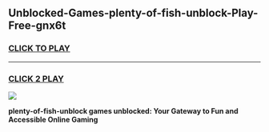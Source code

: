 
## Unblocked-Games-plenty-of-fish-unblock-Play-Free-gnx6t
<h3>
<a href="https://premium76.site?title=plenty-of-fish-unblock&ref=10A">CLICK TO PLAY</a></h3>
<hr>

<h3>
<a href="https://premium76.site?title=plenty-of-fish-unblock&ref=10A">CLICK 2 PLAY</a>
  
</h3>

<a href="https://premium76.site?title=plenty-of-fish-unblock&ref=10A"><img src="https://clearcache.store/games.png"></a>


**plenty-of-fish-unblock games unblocked: Your Gateway to Fun and Accessible Online Gaming**
